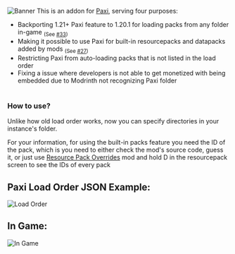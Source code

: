 ![Banner](https://cdn.modrinth.com/data/cached_images/2f9d941f468424ce186a9fe1f5d2a771046ef238.png)
This is an addon for [Paxi](https://modrinth.com/mod/paxi), serving four purposes:
- Backporting 1.21+ Paxi feature to 1.20.1 for loading packs from any folder in-game <sub>(See [#33](https://github.com/YUNG-GANG/Paxi/issues/33))</sub>
- Making it possible to use Paxi for built-in resourcepacks and datapacks added by mods <sub>(See [#27](https://github.com/YUNG-GANG/Paxi/issues/27))</sub>
- Restricting Paxi from auto-loading packs that is not listed in the load order
- Fixing a issue where developers is not able to get monetized with being embedded due to Modrinth not recognizing Paxi folder

#

### How to use?
Unlike how old load order works, now you can specify directories in your instance's folder.

For your information, for using the built-in packs feature you need the ID of the pack, which is you need to either check the mod's source code, guess it, or just use [Resource Pack Overrides](https://modrinth.com/mod/resource-pack-overrides) mod and hold D in the resourcepack screen to see the IDs of every pack
## Paxi Load Order JSON Example:
![Load Order](https://cdn.modrinth.com/data/cached_images/72011dd3b154f817cc47ece45de87295338e6365.png)
## In Game:
![In Game](https://cdn.modrinth.com/data/cached_images/e5fc65d19f82bcab34e0663832a9fcab3ecbc967.png)
